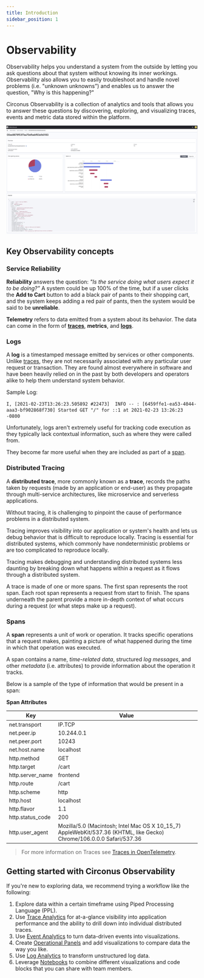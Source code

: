 ```yaml
---
title: Introduction
sidebar_position: 1
---
```


# Observability

Observability helps you understand a system from the outside by letting you ask
questions about that system without knowing its inner workings. Observability also
allows you to easily troubleshoot and handle novel problems (i.e. "unknown
unknowns”) and enables us to answer the question, "Why is this happening?"

Circonus Observability is a collection of analytics and tools that allows you to answer these questions by discovering, exploring, and visualizing traces, events and metric data stored within the platform.

![Circonus Observability](../../img/analytics-observability_trace_analytics.png)

## Key Observability concepts

### Service Reliability

**Reliability** answers the question: _"Is the service doing what users expect it
to be doing?”_ A system could be up 100% of the time, but if a user clicks
the **Add to Cart** button to add a black pair of pants to their shopping cart, and the system keeps adding a red pair of pants, then the system would be said to be **unreliable**.

**Telemetry** refers to data emitted from a system about its behavior. The
data can come in the form of [**traces**](#distributed-traces), **metrics**, and [**logs**](#logs).

### Logs

A **log** is a timestamped message emitted by services or other components.
Unlike [traces](#distributed-traces), they are not necessarily
associated with any particular user request or transaction. They are found
almost everywhere in software and have been heavily relied on in the past by
both developers and operators alike to help them understand system behavior.

Sample Log:

```
I, [2021-02-23T13:26:23.505892 #22473]  INFO -- : [6459ffe1-ea53-4044-aaa3-bf902868f730] Started GET "/" for ::1 at 2021-02-23 13:26:23 -0800
```

Unfortunately, logs aren't extremely useful for tracking code execution as they
typically lack contextual information, such as where they were called from.

They become far more useful when they are included as part of a [span](#spans).

### Distributed Tracing

A **distributed trace**, more commonly known as a **trace**, records the paths
taken by requests (made by an application or end-user) as they propagate
through multi-service architectures, like microservice and serverless
applications.

Without tracing, it is challenging to pinpoint the cause of performance problems
in a distributed system.

Tracing improves visibility into our application or system's health and lets us
debug behavior that is difficult to reproduce locally. Tracing is essential for
distributed systems, which commonly have nondeterministic problems or are too
complicated to reproduce locally.

Tracing makes debugging and understanding distributed systems less daunting by
breaking down what happens within a request as it flows through a distributed
system.

A trace is made of one or more spans. The first span represents the root span.
Each root span represents a request from start to finish. The spans underneath
the parent provide a more in-depth context of what occurs during a request (or
what steps make up a request).

### Spans

A **span** represents a unit of work or operation. It tracks specific operations
that a request makes, painting a picture of what happened during the time in
which that operation was executed.

A span contains a name, _time-related data_, structured _log messages_, and other _metadata_ (i.e. attributes) to provide information about the operation it tracks.

Below is a sample of the type of information that would be present in a span:

**Span Attributes**

| Key              | Value                                                                                                                 |
| ---------------- | --------------------------------------------------------------------------------------------------------------------- |
| net.transport    | IP.TCP                                                                                                                |
| net.peer.ip      | 10.244.0.1                                                                                                            |
| net.peer.port    | 10243                                                                                                                 |
| net.host.name    | localhost                                                                                                             |
| http.method      | GET                                                                                                                   |
| http.target      | /cart                                                                                                                 |
| http.server_name | frontend                                                                                                              |
| http.route       | /cart                                                                                                                 |
| http.scheme      | http                                                                                                                  |
| http.host        | localhost                                                                                                             |
| http.flavor      | 1.1                                                                                                                   |
| http.status_code | 200                                                                                                                   |
| http.user_agent  | Mozilla/5.0 (Macintosh; Intel Mac OS X 10_15_7) AppleWebKit/537.36 (KHTML, like Gecko) Chrome/106.0.0.0 Safari/537.36 |

> For more information on Traces see [Traces in OpenTelemetry](https://opentelemetry.io/docs/concepts/signals/traces/).

## Getting started with Circonus Observability

If you're new to exploring data, we recommend trying a workflow like the following:

1. Explore data within a certain timeframe using Piped Processing Language (PPL).
2. Use [Trace Analytics](/circonus3/analytics/observability/trace-analytics/) for at-a-glance visibility into application performance and the ability to drill down into individual distributed traces.
3. Use [Event Analytics](/circonus3/analytics/observability/event-analytics/) to turn data-driven events into visualizations.
4. Create [Operational Panels](/circonus3/analytics/observability/operational-panels/) and add visualizations to compare data the way you like.
5. Use [Log Analytics](/circonus3/analytics/logs-explorer/introduction) to transform unstructured log data.
6. Leverage [Notebooks](/circonus3/analytics/observability/notebooks/) to combine different visualizations and code blocks that you can share with team members.

